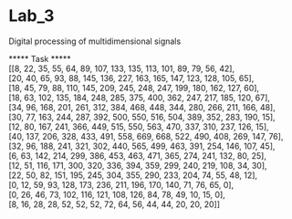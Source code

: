 # Lab_3
Digital processing of multidimensional signals  

***** Task *****  
[[8, 22, 35, 55, 64, 89, 107, 133, 135, 113, 101, 89, 79, 56, 42],  
 [20, 40, 65, 93, 88, 145, 136, 227, 163, 165, 147, 123, 128, 105, 65],  
 [18, 45, 79, 88, 110, 145, 209, 245, 248, 247, 199, 180, 162, 127, 60],  
 [18, 63, 102, 135, 184, 248, 285, 375, 400, 362, 247, 217, 185, 120, 67],  
 [34, 96, 168, 201, 261, 312, 384, 468, 448, 344, 280, 266, 211, 166, 48],  
 [30, 77, 163, 244, 287, 392, 500, 550, 516, 504, 389, 352, 283, 190, 15],  
 [12, 80, 167, 241, 366, 449, 515, 550, 563, 470, 337, 310, 237, 126, 15],  
 [40, 137, 206, 328, 433, 491, 558, 669, 668, 522, 490, 408, 269, 147, 76],  
 [32, 96, 188, 241, 321, 302, 440, 565, 499, 463, 391, 254, 146, 107, 45],  
 [6, 63, 142, 214, 299, 386, 453, 463, 471, 365, 274, 241, 132, 80, 25],  
 [12, 51, 116, 171, 300, 320, 336, 394, 359, 299, 240, 219, 108, 34, 30],  
 [22, 50, 82, 151, 195, 245, 304, 355, 290, 233, 204, 74, 55, 48, 12],  
 [0, 12, 59, 93, 128, 173, 236, 211, 196, 170, 140, 71, 76, 65, 0],  
 [0, 26, 46, 73, 102, 116, 121, 108, 126, 84, 78, 49, 10, 15, 0],  
 [8, 16, 28, 28, 52, 52, 52, 72, 64, 56, 44, 44, 20, 20, 20]]  
